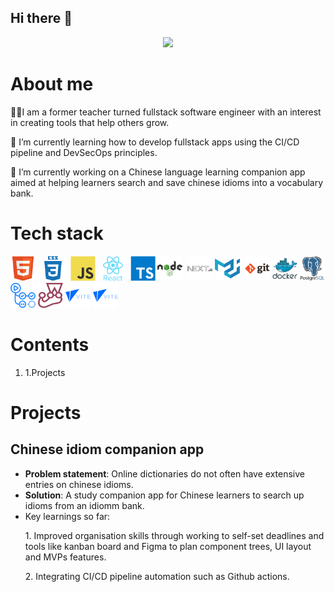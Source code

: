 ## Hi there 👋

<div id="header" align="center">
  <img src="https://media.giphy.com/media/M9gbBd9nbDrOTu1Mqx/giphy.gif" width="100"/>
</div>

<div>
  <h1>About me</h1>
  <p> 👩‍🏫I am a former teacher turned fullstack software engineer with an interest in creating tools that help others grow.<p/>
<p>🌱 I’m currently learning how to develop fullstack apps using the CI/CD pipeline and DevSecOps principles.</p> 
<p>🔭 I’m currently working on a Chinese language learning companion app aimed at helping learners search and save chinese idioms into a vocabulary bank.</p>
</div>

<div>
  <h1>Tech stack</h1>
  <img src="https://github.com/devicons/devicon/blob/master/icons/html5/html5-original.svg" title="HTML5" alt="HTML" width="40" height="40"/>&nbsp;
  <img src="https://github.com/devicons/devicon/blob/master/icons/css3/css3-plain-wordmark.svg"  title="CSS3" alt="CSS" width="40" height="40"/>&nbsp;
  <img src="https://github.com/devicons/devicon/blob/master/icons/javascript/javascript-original.svg" title="JavaScript" alt="JavaScript" width="40" height="40"/>&nbsp;
  <img src="https://github.com/devicons/devicon/blob/master/icons/react/react-original-wordmark.svg" title="React" alt="React" width="40" height="40"/>&nbsp;
  <img src="https://github.com/devicons/devicon/blob/master/icons/typescript/typescript-plain.svg" title="Typescript" **alt="Typescript" width="40" height="40"/>
  <img src="https://github.com/devicons/devicon/blob/master/icons/nodejs/nodejs-original-wordmark.svg" title="NodeJS" alt="NodeJS" width="40" height="40"/>&nbsp;
  <img src="https://github.com/devicons/devicon/blob/master/icons/nextjs/nextjs-line-wordmark.svg" title="Next.js" **alt="Next.js" width="40" height="40"/>
  <img src="https://github.com/devicons/devicon/blob/master/icons/materialui/materialui-original.svg" title="Material UI" alt="Material UI" width="40" height="40"/>&nbsp;
  <img src="https://github.com/devicons/devicon/blob/master/icons/git/git-original-wordmark.svg" title="Git" **alt="Git" width="40" height="40"/>
  <img src="https://github.com/devicons/devicon/blob/master/icons/docker/docker-original-wordmark.svg" title="Docker" **alt="Docker" width="40" height="40"/>
  <img src="https://github.com/devicons/devicon/blob/master/icons/postgresql/postgresql-original-wordmark.svg" title="PostgreSQL" **alt="PostgreSQL" width="40" height="40"/>
  <img src="https://github.com/devicons/devicon/blob/master/icons/githubactions/githubactions-original.svg" title="Github actions" **alt="Github actions" width="40" height="40"/>
  <img src="https://github.com/devicons/devicon/blob/master/icons/jest/jest-plain.svg" title="Jest" **alt="Jest" width="40" height="40"/>
  <img src="https://github.com/devicons/devicon/blob/master/icons/vite/vite-original-wordmark.svg" title="Vite" **alt="Vite" width="40" height="40"/>
  <img src="https://github.com/devicons/devicon/blob/master/icons/vite/vite-original-wordmark.svg" title="Vitest" **alt="Vitest" width="40" height="40"/>
</div>

<div>
  <h1>Contents
  </h1>
  <ol>
    <li>1.Projects</li>
  </ol>
</div>

<div>
  <h1>Projects</h1>
    <h2>Chinese idiom companion app</h2>
    <ul>
    <li><b>Problem statement</b>: Online dictionaries do not often have extensive entries on chinese idioms.</li>
    <li><b>Solution</b>: A study companion app for Chinese learners to search up idioms from an idiomm bank.</li>
      <li><b></b>Key learnings so far:</b>

<p>1. Improved organisation skills through working to self-set deadlines and tools like kanban board and Figma to plan component trees, UI layout and MVPs features.</p>

<p>2. Integrating CI/CD pipeline automation such as Github actions.</p> </li>
  </ul>
</div>
